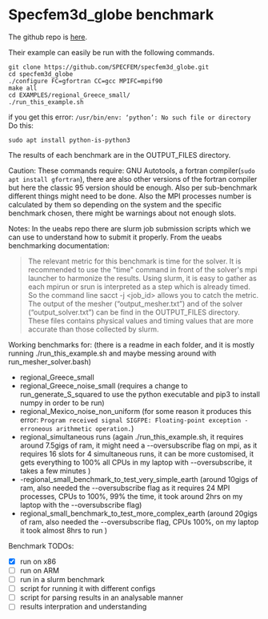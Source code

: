# Specfem3d_globe benchmark

The github repo is [here](https://github.com/SPECFEM/specfem3d_globe/).

Their example can easily be run with the following commands.

```
git clone https://github.com/SPECFEM/specfem3d_globe.git
cd specfem3d_globe
./configure FC=gfortran CC=gcc MPIFC=mpif90
make all
cd EXAMPLES/regional_Greece_small/
./run_this_example.sh
```
if you get this error: `/usr/bin/env: ‘python’: No such file or directory`
Do this:
```
sudo apt install python-is-python3
```

The results of each benchmark are in the OUTPUT_FILES directory.

Caution: These commands require: GNU Autotools, a fortran compiler(`sudo apt install gfortran`), there are also other versions of the fortran compiler but here the classic 95 version should be enough. Also per sub-benchmark different things might need to be done. Also the MPI processes number is calculated by them so depending on the system and the specific benchmark chosen, there might be warnings about not enough slots.

Notes:
In the ueabs repo there are slurm job submission scripts which we can use to understand how to submit it properly.
From the ueabs benchmarking documentation:
> The relevant metric for this benchmark is time for the solver. It is recommended to use the "time" command in front of the solver's mpi launcher to harmonize the results. Using slurm, it is easy to gather as each mpirun or srun is interpreted as a step which is already timed. So the command line sacct -j <job_id> allows you to catch the metric. The output of the mesher (“output_mesher.txt”) and of the solver (“output_solver.txt”) can be find in the OUTPUT_FILES directory. These files contains physical values and timing values that are more accurate than those collected by slurm.


Working benchmarks for:
(there is a readme in each folder, and it is mostly running ./run_this_example.sh and maybe messing around with run_mesher_solver.bash)

- regional_Greece_small
- regional_Greece_noise_small (requires a change to run_generate_S_squared to use the python executable and pip3 to install numpy in order to be run)
- regional_Mexico_noise_non_uniform (for some reason it produces this error: `Program received signal SIGFPE: Floating-point exception - erroneous arithmetic operation.`)
- regional_simultaneous runs (again ./run_this_example.sh, it requires around 7.5gigs of ram, it might need a --oversubscribe flag on mpi, as it requires 16 slots for 4 simultaneous runs, it can be more customised, it gets everything to 100% all CPUs in my laptop with --oversubscribe, it takes a few minutes )
- -regional_small_benchmark_to_test_very_simple_earth (around 10gigs of ram, also needed the --oversubscribe flag as it requires 24 MPI processes, CPUs to 100%, 99% the time, it took around 2hrs on my laptop with the --oversubscribe flag)
- regional_small_benchmark_to_test_more_complex_earth (around 20gigs of ram, also needed the --oversubscribe flag, CPUs 100%, on my laptop it took almost 8hrs to run )


Benchmark TODOs:
- [X] run on x86
- [ ] run on ARM
- [ ] run in a slurm benchmark
- [ ] script for running it with different configs
- [ ] script for parsing results in an analysable manner
- [ ] results interpration and understanding
